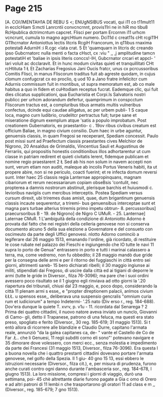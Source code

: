 # Page 215

[A. COi\1MENTAH1A DE REBU S <; ENUgNSIBUS vocati, qui i11 co t11mult11 in ecclcHiam S:mcti Lanrcntii convcncrnnt, provis11ri ne in hiR mo tibu8 RcHpublica dctrimcntum capcret. Flisci per portam Ercornm i11 urhcm vcncrunt, cumula to magno agrcHtium numero. Dci11d c creat11s cHt rcgi11H G11hcrnator Antoniottus lectis litcris RcgiH Francorum, in q11ibus rnaxima potesta8 AdurniH :i R.cgc <lata crat. 5 Et 'quamquarn in Iitcris dc creando ipso Gubcrnatorc nulla menti o facta cHsct, cx :viu " ,, ,j amplitudine tamcn potestatiH et 'baliae in ipsis literis conccs!-IH, Gubcrnator crcari et appcl- ' lari voluit ac dcclaravit. Et in hunc modum civitas quieti et tranquillitati CHt rcHtituta 1 Ł Et Zacharias Fregosius Jani Oucis fratcr, unus cx pcrcussoribus Comitis Flisci, in manus Fliscorum traditus fuit ab agreste quodam, in cujus clomum confugcrat cx eo proclio, q uod 10 a Jano fratre infelicitcr cum Adurnis commissum fuit in rnontibus, ut supra memoratum est, ab co male habitus a quo in fidem et cuHtodiam receptus fucrat. Eademque clic, qui fuit dies clicatus supplicationi, qua Eucharistia et Corpi.Is Salvatoris nostri publicc per urhcm adorandum defertur, quamprimum in conspcctum Fliscorum tractus est, a compluribus tibus armatis multis vulneribus confectus, dcinde equi caudae alligatus, ac per urbem publi- 1 S caque loca, magno curn ludibrio, crudelitcr pertractus fuit; turpe sane et miseratione dignum exemplum atque 'satis a populo improbatum. Post creationem Gubernatoris, ex praestantio- c . 19ov ribus civibus creatum est officium Baliae, in magno civium consilio. Dum haec in urbe aguntur, genuensis classis, in quam Fregosi se receperant, Spediam concessit. Paulo post missi sunt ad Praefectum classis praestantes cives Melchior de Nigrono, 20 Ansaldus de Grimaldis, Vincentius Sauli et Augustinus de Ferrariis, qui propositis honestis conditionibus illos adhortarentur ut cum classe in patriam redirent et quieti civitatis lerent, fidemque publicam et nomine regio praestarent 2 Ł Sed ab his non solum in navem accepti non sunt, verum etiam non auditi, maleque ab incolis Portus Veneris habiti, ita ut propere abire, non si ne periculo, coacti fuerint; et re infecta domum reversi sunt. Inter haec 25 classis regia Lanternae appropinquans, magnam cibariorum et rerum necessariarum copiam obseBsis 'contulit, nec propterea a damnis nostrorum abstinuit, plerisque barchis et huiusmodi c. levioribus navigiis cum mercibus interceptis. Postea Spediam versus cursum direxit, ubi triremes duas amisit, quae, dum brigantinum genuensis classis incaute sequerentur, a triremi- bus genuensibus interceptae sunt et magna pars turbae alterius triremis primo impetu obtrun- 8. percussoribus] praecursoribus B - 19. de Nigrono] de Nigro C UMuR. - 25. Lanternae] Laternae CMuR. 1 L'ambiguità della condizione di Antoniotto Adorno è provata dal fatto che nei registri della celleria genovese non si conserva documento alcuno 5 della sua elezione a Governatore e del consueto con oscimeuto da parte degli Uffici genovesi. nlotto Adorno cominciò a legiferare dal 26 maggio 1513, emanando l'ordine, già ricordato, di restituire le cose rubate nel palazzo dei Fieschi e ingiungendo che IO tutte le navi 11 supra lo porto de Genua" entrassero in porto e tutti i marinai calassero a terra, ma, come vedremo, non fu obbedito; il 28 maggio mandò due gride per la consegna delle armi e per il ritorno dei fuggiaschi in città entro sei giorni, altrimenti sareb- 15 bero dichiarati ribelli; il 30 maggio ingiunse ai militi, stipendiati dai Fregoso, di uscire dalla città ed ai tigiani di deporre le armi (tutte le gride in Diversor., filza 76-3096); ma pare che i suoi ordini avessero poco risultato se il 1 giugno egli rinviava ad otto giorni la '.20 riapertura dei tribunali, chiusi dal 23 maggio, e, poco dopo, considerando la città 11 plenam armi s esse,, e "propter dlreptionem palacii, anlmos civium ŁŁŁ. u spensos esse,, deliberava una suspensio gencralis "omnium curia rum et iudiciorum" a tempo lndetermi- '.25 nato (Div erso r., reg. 184-688). Dov'era dunque la quiete T. xvrv, p. v1u - 11. ricordata dal Senarega ? 2 Prima dei quattro cittadini, il nuovo natore aveva inviato un nunclo, Giovanni di Camo- gli, detto il Trapanese, patrono di una feluca, ma questi era stato preso, spogliato e ferito (Diversor., 30 reg. 185-619; 31 maggio 1513). Si t entò allora di ricorrere alle blandizie e Claudio Durre, capitano l'armata reale, annunziò "da la galea capitanes ca, de- " vante el Castello de Co de Far .Ł.. che li Genuesi, 11 regii subditi corno eli sono"' potevano navigare e 35 dimorare dove volessero, con merci ecc., senza molestia e impedimento da parte dei Francesi (31 maggio 1513, Diversor., filza 76-3096). Era questa l a buona novella che i quattro prestanti cittadini dovevano portare l'armata genovese, nel golfo della Spezia. Il 1 giu- 40 gno 15 13, essi ebbero le istruzioni necessarie (Diversor., filza cit.), e, per misura di prudenza, furono anche curati contro ogni danno durante l'ambasceria sor., reg. 184-678, I giugno 1513). La loro missione, compresi i giorni di viaggio, durò una settimana, poi- 45 chè altrettante diarie furono pagate a Gia c omo di Orero e ad altri patroni di 11 lembi n che trasportarono gli oratori 11 ad class e m ,, (Diversor., reg. 185-679; 7 gno 1513).